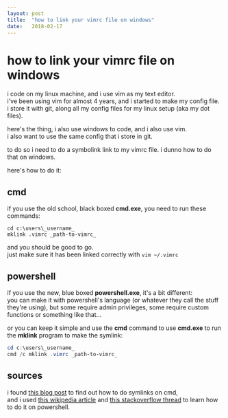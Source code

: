 ```yaml
---
layout: post
title:  "how to link your vimrc file on windows"
date:   2018-02-17
---
```


# how to link your vimrc file on windows

i code on my linux machine, and i use vim as my text editor.  
i've been using vim for almost 4 years, and i started to make my config file.  
i store it with git, along all my config files for my linux setup (aka my dot files).

here's the thing, i also use windows to code, and i also use vim.  
i also want to use the same config that i store in git.

to do so i need to do a symbolink link to my vimrc file. i dunno how to do that on windows.

here's how to do it:

## cmd

if you use the old school, black boxed __cmd.exe__, you need to run these commands:

```
cd c:\users\_username_
mklink .vimrc _path-to-vimrc_
```

and you should be good to go.  
just make sure it has been linked correctly with `vim ~/.vimrc`

## powershell

if you use the new, blue boxed __powershell.exe__, it's a bit different:  
you can make it with powershell's language (or whatever they call the stuff they're using), but some require admin privileges, some require custom functions or something like that...

or you can keep it simple and use the __cmd__ command to use __cmd.exe__ to run the __mklink__ program to make the symlink:

```powershell
cd c:\users\_username_
cmd /c mklink .vimrc _path-to-vimrc_
```

## sources

i found [this blog post](http://saadware.com/windows-vimrc-link/) to find out how to do symlinks on cmd,  
and i used [this wikipedia article](https://en.wikipedia.org/wiki/NTFS_symbolic_link#Tools) and [this stackoverflow thread](https://stackoverflow.com/a/5549583) to learn how to do it on powershell.
